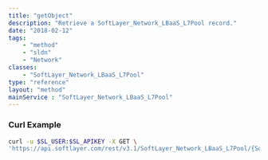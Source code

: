 ```yaml
---
title: "getObject"
description: "Retrieve a SoftLayer_Network_LBaaS_L7Pool record."
date: "2018-02-12"
tags:
    - "method"
    - "sldn"
    - "Network"
classes:
    - "SoftLayer_Network_LBaaS_L7Pool"
type: "reference"
layout: "method"
mainService : "SoftLayer_Network_LBaaS_L7Pool"
---
```


### Curl Example
```bash
curl -u $SL_USER:$SL_APIKEY -X GET \
'https://api.softlayer.com/rest/v3.1/SoftLayer_Network_LBaaS_L7Pool/{SoftLayer_Network_LBaaS_L7PoolID}/getObject'
```
